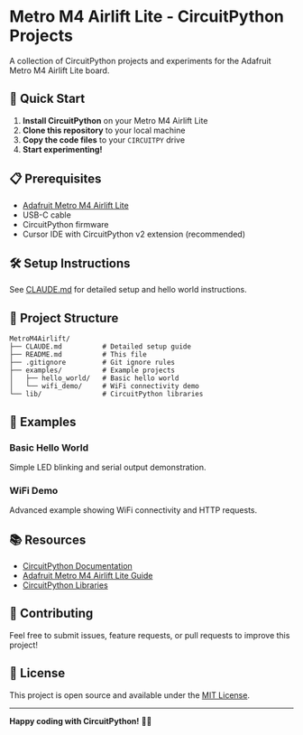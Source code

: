 # Metro M4 Airlift Lite - CircuitPython Projects

A collection of CircuitPython projects and experiments for the Adafruit Metro M4 Airlift Lite board.

## 🚀 Quick Start

1. **Install CircuitPython** on your Metro M4 Airlift Lite
2. **Clone this repository** to your local machine
3. **Copy the code files** to your `CIRCUITPY` drive
4. **Start experimenting!**

## 📋 Prerequisites

- [Adafruit Metro M4 Airlift Lite](https://www.adafruit.com/product/4000)
- USB-C cable
- CircuitPython firmware
- Cursor IDE with CircuitPython v2 extension (recommended)

## 🛠️ Setup Instructions

See [CLAUDE.md](CLAUDE.md) for detailed setup and hello world instructions.

## 📁 Project Structure

```
MetroM4Airlift/
├── CLAUDE.md          # Detailed setup guide
├── README.md          # This file
├── .gitignore         # Git ignore rules
├── examples/          # Example projects
│   ├── hello_world/   # Basic hello world
│   └── wifi_demo/     # WiFi connectivity demo
└── lib/               # CircuitPython libraries
```

## 🔧 Examples

### Basic Hello World
Simple LED blinking and serial output demonstration.

### WiFi Demo
Advanced example showing WiFi connectivity and HTTP requests.

## 📚 Resources

- [CircuitPython Documentation](https://docs.circuitpython.org/)
- [Adafruit Metro M4 Airlift Lite Guide](https://learn.adafruit.com/adafruit-metro-m4-express-airlift-lite)
- [CircuitPython Libraries](https://circuitpython.org/libraries)

## 🤝 Contributing

Feel free to submit issues, feature requests, or pull requests to improve this project!

## 📄 License

This project is open source and available under the [MIT License](LICENSE).

---

**Happy coding with CircuitPython!** 🐍✨

